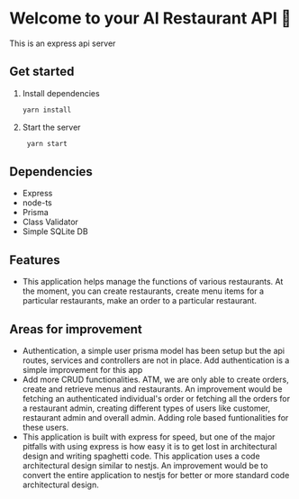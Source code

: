 # Welcome to your AI Restaurant API 👋

This is an express api server

## Get started

1. Install dependencies

   ```bash
   yarn install
   ```

2. Start the server

   ```bash
    yarn start
   ```



## Dependencies

- Express
- node-ts
- Prisma
- Class Validator
- Simple SQLite DB

## Features

- This application helps manage the functions of various restaurants. At the moment, you can create restaurants, create menu items for a particular restaurants, make an order to a particular restaurant.


## Areas for improvement

- Authentication, a simple user prisma model has been setup but the api routes, services and controllers are not in place. Add authentication is a simple improvement for this app
- Add more CRUD functionalities. ATM, we are only able to create orders, create and retrieve menus and restaurants. An improvement would be fetching an authenticated individual's order or fetching all the orders for a restaurant admin, creating different types of users like customer, restaurant admin and overall admin. Adding role based funtionalities for these users.
- This application is built with express for speed, but one of the major pitfalls with using express is how easy it is to get lost in architectural design and writing spaghetti code. This application uses a code architectural design similar to nestjs. An improvement would be to convert the entire application to nestjs for better or more standard code architectural design. 


